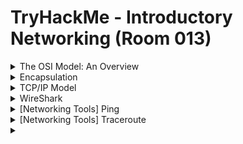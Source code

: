 #  TryHackMe - Introductory Networking (Room 013)

<details><summary>The OSI Model: An Overview</summary>
<p>

![](/Introductory%20Networking/images/osi.png)

The OSI (Open Systems Interconnection) model is a standardized model which is used to demonstrate the theory behind networking

In practice, it is the more compact TCP/IP model that real-world networking is based off but the OSI model is easier to get an initial understanding from

The OSI model consists of seven layers:

* Application
* Presentation
* Session
* Transport
* Network
* Data Link
* Physical

## Layer 7 - Application

The application layer essentially provides networking options to programs running on a PC. It works almost exclusively with applications, providing an interface for them to use in order to transmit data. When data is given to the application layer, it is passed down into the presentation layer

## Layer 6 - Presentation

The presentation layer receives data from the application layer. This data tends to be in a format that the application understands but not necessarily in a standardized format that could be understood by the application layer in the __receiving computer__

The presentation layer translates the data into a standardized format, as well as handles __encryption, compression__ or other __transformations__ to the data. With this complete, the data is passed down to the session layer

## Layer 5 - Session

When the session layer receives the correctly formatted data from the presentation layer, it looks to see if it can set up a connection with the other computer across the network. If it cannot, it sends back an error and the process goes no further. If a session can be established, then it is the job of the session layer to maintain it, as well as co-operate with the session layer of the remote computer in order to synchronize communications

The session layer is particularly important as the session that it creates is unique to the communication in question. This is what allows you to make multiple requests to different endpoints simultaenously without all the data getting mixed up

When the session layer has successfully logged a connection between the host and remote comptuer, the data is passed down to the transport layer

## Layer 4 - Transport

The transport layer servers numerous important functions. Its first purpose is to choose the protocol over which the data is to be transmitted. The two most common protocols in the transport layer are TCP and UDP

With TCP, the transmission is connection-based which means that a connection between the computers is established and maintained for the duration of the request. This allows for a reliable transmission, as the connection can be used to ensure that the packets ALL get to the right place. A TCP connection allows the two computers to remain in constant communication to ensure that the data is sent at an acceptable speed, and that any lost data is re-sent

With UDP, the opposite is true. Packets of data are eseentially thrown at the receiving computer - if it cannot keep up then that's its problem

This means that TCP would usually be chosen for situations where accuracy is favoured over speed (file transfers, loading a webpage, etc...) and UDP would be used in situations where speed is more important (video streaming)

With a protocol selected, the transport layer then divides the transmission up into bite-sized pieces - over TCP they are called __segments__ and over UDP they are called __datagrams__ - which makes it easire to transmit the message successfully


## Layer 3 - Network

The network layer is responsible for locating the destination of your request. For example, the Internet is a huge network; when you want to request information from a webpage, it is the network layer that takes the IP address for the page and figures out the best route to take.

At this stage, we are working with what is referred to as __Logical Addressing__  which are still software controlled. Logical addresses are used to provide order to networks, categorizing them and allowing us to properly sort them

The most common form of logical addressing is the IPv4 format - 192.168.1.1 for example

## Layer 2 - Data Link

The data link layer focuses on the __physical addressing__ of the transmission. It receives a packet from the network layer and adds in the physical MAC address of the receiving endpoint. Inside every network enabled computer is a Network Interface Card (NIC) which comes with a unique MAC (Media Access Control) address to identify it

MAC addresses are set by the manufacturer and literally burnt into the card - they cannot be changed but can be __spoofed__. When information is sent across a network, it is the physical address that is used to identify where exactly to send the information

Additionally, it is the job of the data link layer to present the data in a format suitable for transmission

The data link layer also servers an important function when it receives data, as it checks the received information to make sure that it has not been corrupted during transmission, which would well happen when the data is transmitted by layer 1

## Layer 1

The physical layer is right down to the hardware. This is where the electrical pulses that make up data transfer over a network are sent and received. It is the job of the physical layer to convert the binary data of the transmission into signals and transmit them across the network, as well as receiving incoming signals and converting them back into binary data

</p>
</details>

<details><summary>Encapsulation</summary>
<p>

![](/Introductory%20Networking/images/internet.png)

As the data is passed down each layer of the model, more information containing details specific to the layer in question is added on to the start of the transmission

The header added by the Network layer would include things like the source and destination IP addresses, and the header added by the Transport layer would include (amongst other things) information specific to the protocol being used

The data link layer also adds a piece on at the end of the transmission, which is used to verify that the data has not been corrupted on transmission - also has the added bonus of increased security, as the data cannot be intercepted and tampered with without breaking the trailer

The whole process is referred to as __encapsulation__ - the process by which data can be sent from one computer to another

![](/Introductory%20Networking/images/encap.png)

Notice that the encapsulated data is given a different name at different steps of the process. In layers 7, 6 and 5, the data is simply referred to as __data__

In the transport layer, the encapsulated data is referred to as a __segment__ or a __datagram__ depending on whether TCP or UDP has been selected.

At the network layer, the data is referred to as __packets__. When the packets get passed down to the Data Link layer, it becomes a __frame__ and by the time it is transmitted across a network, the frame is broken down into __bits__

When the message is received by the second computer, it reverses the process - starting at the physical layer and working up until it reaches the application layer, by stripping off the added information as it goes - referred to as __de-encapsulation__

Computers all follow the same process of encapsulation to send data and de-encapsulation upon receiving it

The process of encapsulation and de-encapsulation are very important - they give us a standardised method for sending data. All transmissions will consistently follow the same methodology, allowing any network enabled device to send a request to any other reachable device

</p>
</details>

<details><summary>TCP/IP Model</summary>
<p>
	
![](/Introductory%20Networking/images/tcpip.png)

The TCP/IP model serves as the basis for real-world networking. It consists of only four layers - Application, Transport, Internet and Network Interface

The two models layers match up something like this

![](/Introductory%20Networking/images/match.png)

Process of encapsulation and de-encapsulation work in exactly the same way with TCP/IP model

TCP/IP takes it names from the two most important suite of protocols - __Transmission Control Protocol__ that controls the flow of data between two endpoints and the __Internet Protocol__ which controls how packets are addresses and sent

TCP is a __connection based__ protocol. Before sending any data via TCP, you must first form a stable connection between two computers. Process off orming this connection is called the __three-way handshake__

When you attempt to make a connection, your computer first sends a special request to the remote server indicating that it wants to initialize a connection. This request contains something called a __SYN__ bit which makes first contact in starting the connection process

The server responds with a packet containing the SYN bit as well as another acknowledgement bit called __ACK__

Finally, your computer will send a packet that contains the ACK bit by itself, confirming that the connection has been setup successfully

With the 3-way handshake completed, data can be reliably transmitted between the two computers. Any data that is lost or corrupted on tranmissions is re-sent, leading to a connection which appears to be lossless

To begin with there was no standardisation - different manufacturers followed their own methodologies, and consequently systems made by different manufacturers were completely incompatible when it came to networking

The TCP/IP model was introduced by the American DoD in 1982 to provide a standard

Later, the OSI model was also introduced by the International Organization for Standardisation (ISO); however, it is mainly used as a more comprehensive guide for learning
</p>
</details>

<details><summary>WireShark</summary>
<p>
	
![](/Introductory%20Networking/images/wireshark.png)

Wireshark is a tool used to capture and analyzed packets of data going across a network

When you first load the packet into WireShark, you are given a list of captured data in the top window. In the bottom two windows, you are shown the data contained in each captured packet of data

![](/Introductory%20Networking/images/pcap1.png)

Looking at the first packet, there are 5 pieces of information:

* Frame 1 - this shows details from the __physical__ layer of the OSI model (Network Interface layer of the TCP/IP model): the size of the packet received in terms of bytes
* Ethernet II - shows the details from the __Data Link__ layer of the OSI model (Network interface layer of the TCP/IP model): the transmission medium (in this case Ethernet), as well as the source and destination MAC addresses of the request
* Internet Protocol Version 4 - shows details from the __Network Layer__ of the OSI model (Internet Layer of the TCP/IP model): the source and destination IP addresses of the requests
* Transmission Control Protocol - shows details from the __Transport Layer__ of the OSI and TCP/IP models: in this case, it tells us that the protocol was TCP along with other things
* HyperText Transfer Protocol - shows details from the __Application Layer__ of the OSI and TCP/IP models: specifically, this is a HTTP GET request which requests a web page from a remote server

![](/Introductory%20Networking/images/wireshark2.png)

</p>
</details>

<details><summary>[Networking Tools] Ping</summary>
<p>
	
![](/Introductory%20Networking/images/ping.png)

The ping command is used when we want to test whether a connection to a remote resource is possible

Ping works by using the ICMP protocol, which is one of the slightly less well-known TCP/IP protocols. The ICMP protocol works on the __Network__ layer of the OSI model, and thus the Internet layer of the TCP/IP model. Ping can also be used to determine the IP address of the server hosting a website (eg. google.com)

One of the big advantages of ping is that it is ubiquitous to any network enabled device. All operating systems support it out of the box and even most embedded devices can use ping

</p>
</details>

<details><summary>[Networking Tools] Traceroute</summary>
<p>
	
![](/Introductory%20Networking/images/trace.png)

The internet is made up of many different servers and end-points, all networked up to each other. This means that in order to get to the content you actually want you first need to go through a bunch of other servers. Traceroute allows you to see each of these connections - it allows you to see every intermediate step between your computer and the resource you requested

By default, traceroute operates using the same ICMP protocol that ping utilizes - this can be altered with switches



</p>
</details>

<details><summary></summary></details>